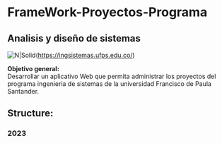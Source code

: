 # FrameWork-Proyectos-Programa
## Analisis y diseño de sistemas


![N|Solid](https://ingsistemas.cloud.ufps.edu.co/rsc/img/logo_vertical_ingsistemas_ht180.png)(https://ingsistemas.ufps.edu.co/)

**Objetivo general:**  
Desarrollar un aplicativo Web que permita administrar los proyectos del programa ingenieria de sistemas de la universidad Francisco de Paula Santander.

## Structure:



### 2023